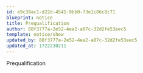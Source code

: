 ```yaml
---
id: e9c39ac1-d22d-4541-9bb0-73e1c86c8c71
blueprint: notice
title: Prequalification
author: 88f3777a-2e52-4ea2-a87c-32d2fe53eec5
template: notice/show
updated_by: 88f3777a-2e52-4ea2-a87c-32d2fe53eec5
updated_at: 1722230211
---
```

Prequalification